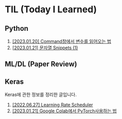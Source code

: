 # TIL (Today I Learned)

## Python
1. [[2023.01.20] Command창에서 변수를 읽어오는 법](https://github.com/caffe-latte/TIL/blob/main/Python/20230120.md)
2. [[2023.01.21] 문자열 Snippets (1)](https://github.com/caffe-latte/TIL/blob/main/Python/20230121.md)

## ML/DL (Paper Review)

## Keras
Keras에 관한 정보를 정리한 글입니다.

1. [[2022.06.27] Learning Rate Scheduler](https://github.com/caffe-latte/TIL/blob/main/Keras/20220627.md)
2. [[2023.01.21] Google Colab에서 PyTorch사용하는 법](https://github.com/caffe-latte/TIL/blob/main/PyTorch/20230121.md)
